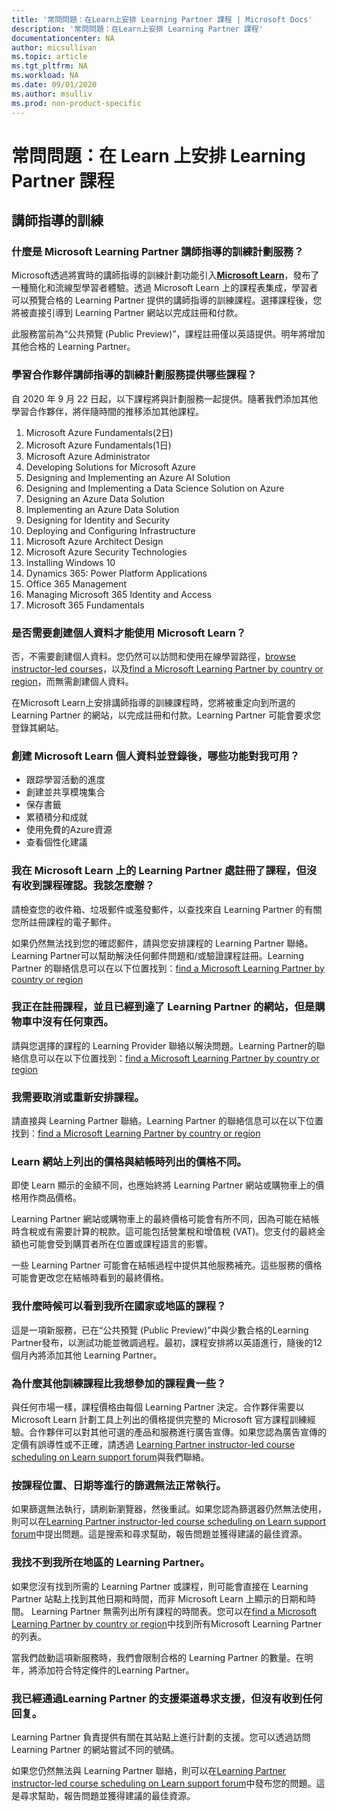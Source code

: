 ```yaml
---
title: '常問問題：在Learn上安排 Learning Partner 課程 | Microsoft Docs'
description: '常問問題：在Learn上安排 Learning Partner 課程'
documentationcenter: NA 
author: micsullivan
ms.topic: article
ms.tgt_pltfrm: NA
ms.workload: NA
ms.date: 09/01/2020
ms.author: msulliv
ms.prod: non-product-specific
---
```

# 常問問題：在 Learn 上安排 Learning Partner 課程

## 講師指導的訓練

### 什麼是 Microsoft Learning Partner 講師指導的訓練計劃服務？

Microsoft透過將實時的講師指導的訓練計劃功能引入[**Microsoft Learn**](/learn)，發布了一種簡化和流線型學習者體驗。透過 Microsoft Learn 上的課程表集成，學習者可以預覽合格的 Learning Partner 提供的講師指導的訓練課程。選擇課程後，您將被直接引導到 Learning Partner 網站以完成註冊和付款。

此服務當前為“公共預覽 (Public Preview)”，課程註冊僅以英語提供。明年將增加其他合格的 Learning Partner。

### 學習合作夥伴講師指導的訓練計劃服務提供哪些課程？

自 2020 年 9 月 22 日起，以下課程將與計劃服務一起提供。隨著我們添加其他學習合作夥伴，將伴隨時間的推移添加其他課程。

1. Microsoft Azure Fundamentals(2日)
2. Microsoft Azure Fundamentals(1日)
3. Microsoft Azure Administrator
4. Developing Solutions for Microsoft Azure
5. Designing and Implementing an Azure AI Solution
6. Designing and Implementing a Data Science Solution on Azure
7. Designing an Azure Data Solution
8. Implementing an Azure Data Solution
9. Designing for Identity and Security
10. Deploying and Configuring Infrastructure
11. Microsoft Azure Architect Design
12. Microsoft Azure Security Technologies
13. Installing Windows 10
14. Dynamics 365: Power Platform Applications
15. Office 365 Management
16. Managing Microsoft 365 Identity and Access
17. Microsoft 365 Fundamentals

### 是否需要創建個人資料才能使用 Microsoft Learn？

否，不需要創建個人資料。您仍然可以訪問和使用在線學習路徑，[browse instructor-led courses](/learn/certifications/courses/browse/)，以及[find a Microsoft Learning Partner by country or region](/learn/certifications/partners#find-a-microsoft-learning-partner-by-country)，而無需創建個人資料。

在Microsoft Learn上安排講師指導的訓練課程時，您將被重定向到所選的 Learning Partner 的網站，以完成註冊和付款。Learning Partner 可能會要求您登錄其網站。

### 創建 Microsoft Learn 個人資料並登錄後，哪些功能對我可用？

- 跟踪學習活動的進度 
- 創建並共享模塊集合 
- 保存書籤 
- 累積積分和成就 
- 使用免費的Azure資源 
- 查看個性化建議 

### 我在 Microsoft Learn 上的 Learning Partner 處註冊了課程，但沒有收到課程確認。我該怎麼辦？ 

請檢查您的收件箱、垃圾郵件或濫發郵件，以查找來自 Learning Partner 的有關您所註冊課程的電子郵件。

如果仍然無法找到您的確認郵件，請與您安排課程的 Learning Partner 聯絡。Learning Partner可以幫助解決任何郵件問題和/或驗證課程註冊。Learning Partner 的聯絡信息可以在以下位置找到：[find a Microsoft Learning Partner by country or region](/learn/certifications/partners#find-a-microsoft-learning-partner-by-country)

### 我正在註冊課程，並且已經到達了 Learning Partner 的網站，但是購物車中沒有任何東西。

請與您選擇的課程的 Learning Provider 聯絡以解決問題。Learning Partner的聯絡信息可以在以下位置找到：[find a Microsoft Learning Partner by country or region](/learn/certifications/partners#find-a-microsoft-learning-partner-by-country)

### 我需要取消或重新安排課程。

請直接與 Learning Partner 聯絡。Learning Partner 的聯絡信息可以在以下位置找到：[find a Microsoft Learning Partner by country or region](/learn/certifications/partners#find-a-microsoft-learning-partner-by-country)

### Learn 網站上列出的價格與結帳時列出的價格不同。

即使 Learn 顯示的金額不同，也應始終將 Learning Partner 網站或購物車上的價格用作商品價格。

Learning Partner 網站或購物車上的最終價格可能會有所不同，因為可能在結帳時含稅或有需要計算的稅款。這可能包括營業稅和增值稅 (VAT)。您支付的最終金額也可能會受到購買者所在位置或課程語言的影響。

一些 Learning Partner 可能會在結帳過程中提供其他服務補充。這些服務的價格可能會更改您在結帳時看到的最終價格。

### 我什麼時候可以看到我所在國家或地區的課程？

這是一項新服務，已在“公共預覽 (Public Preview)”中與少數合格的Learning Partner發布，以測試功能並微調過程。最初，課程安排將以英語進行，隨後的12個月內將添加其他 Learning Partner。

### 為什麼其他訓練課程比我想參加的課程貴一些？

與任何市場一樣，課程價格由每個 Learning Partner 決定。合作夥伴需要以 Microsoft Learn 計劃工具上列出的價格提供完整的 Microsoft 官方課程訓練經驗。合作夥伴可以對其他可選的產品和服務進行廣告宣傳。如果您認為廣告宣傳的定價有誤導性或不正確，請透過 [Learning Partner instructor-led course scheduling on Learn support forum](https://trainingsupport.microsoft.com/iltvilt/forum?sort=LastReplyDate&dir=Desc&tab=All&status=all&mod=&modAge=&advFil=&postedAfter=&postedBefore=&threadType=All&isFilterExpanded=false&page=1)與我們聯絡。

### 按課程位置、日期等進行的篩選無法正常執行。

如果篩選無法執行，請刷新瀏覽器，然後重試。如果您認為篩選器仍然無法使用，則可以在[Learning Partner instructor-led course scheduling on Learn support forum](https://trainingsupport.microsoft.com/iltvilt/forum?sort=LastReplyDate&dir=Desc&tab=All&status=all&mod=&modAge=&advFil=&postedAfter=&postedBefore=&threadType=All&isFilterExpanded=false&page=1)中提出問題。這是搜索和尋求幫助，報告問題並獲得建議的最佳資源。

### 我找不到我所在地區的 Learning Partner。

如果您沒有找到所需的 Learning Partner 或課程，則可能會直接在 Learning Partner 站點上找到其他日期和時間，而非 Microsoft Learn 上顯示的日期和時間。  Learning Partner 無需列出所有課程的時間表。您可以在[find a Microsoft Learning Partner by country or region](/learn/certifications/partners#find-a-microsoft-learning-partner-by-country)中找到所有Microsoft Learning Partner的列表。

當我們啟動這項新服務時，我們會限制合格的 Learning Partner 的數量。在明年，將添加符合特定條件的Learning Partner。

### 我已經通過Learning Partner 的支援渠道尋求支援，但沒有收到任何回复。

Learning Partner 負責提供有關在其站點上進行計劃的支援。您可以透過訪問 Learning Partner 的網站嘗試不同的號碼。

如果您仍然無法與 Learning Partner 聯絡，則可以在[Learning Partner instructor-led course scheduling on Learn support forum](https://trainingsupport.microsoft.com/iltvilt/forum?sort=LastReplyDate&dir=Desc&tab=All&status=all&mod=&modAge=&advFil=&postedAfter=&postedBefore=&threadType=All&isFilterExpanded=false&page=1)中發布您的問題。這是尋求幫助，報告問題並獲得建議的最佳資源。
